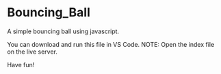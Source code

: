 # Bouncing_Ball
A simple bouncing ball using javascript.

You can download and run this file in VS Code.
NOTE: Open the index file on the live server.

Have fun!
